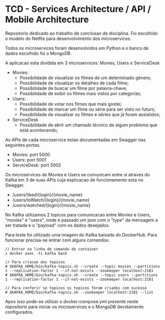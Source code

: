 # TCD - Services Architecture / API / Mobile Architecture

Repositorio dedicado ao trabalho de conclusao de disciplina.
Foi escolhido o modelo do Netflix para desenvolvimento dos microservices.

Todos os microservices foram desenvolvidos em Python e o banco de dados escolhido foi o MongoDB.

A aplicacao esta dividida em 3 microservices: Movies, Users e ServiceDesk
- Movies: 
	- Possibilidade de visualizar os filmes de um determinado gênero;
	- Possibilidade de visualizar os detalhes de cada filme;
	- Possibilidade de buscar um filme por palavra-chave;
	- Possibilidade de exibir os filmes mais vistos por categorias;
- Users:
	- Possibilidade de votar nos filmes que mais gostei;
	- Possibilidade de marcar um filme ou série para ser visto no futuro;
	- Possibilidade de visualizar os filmes e séries que já foram assistidos;
- ServiceDesk
	- Possibilidade de abrir um chamado técnico de algum problema que está acontecendo;

As APIs de cada microservice estao documentadas em Swagger nas seguintes portas.
- Movies: port 5000
- Users: port 5001
- ServiceDesk: port 5002

Os microservices de Movies e Users se comunicam entre si atraves do Kafka em 3 de suas APIs cuja explicacao de funcionamento esta no Swagger.
- /users/liked/{login}/{movie_name}
- /users/toWatch/{login}/{movie_name}
- /users/watched/{login}/{movie_name}

No Kafka utilizamos 2 topicos para comunicacao entre Movies e Users, "movies" e "users", onde e passado um json com o "type" da mensagem a ser tratada e o "payload" com os dados desejados.

Para teste foi utilizado uma imagem do Kafka baixada do DockerHub. Para funcionar precisa-se entrar com alguns comandos:
```
// Entrar na linha de comando do container
> docker exec -ti kafka bash

// Para criacao dos topicos
# $KAFKA_HOME/bin/kafka-topics.sh --create --topic movies --partitions 1 --replication-factor 1 --if-not-exists --zookeeper localhost:2181
# $KAFKA_HOME/bin/kafka-topics.sh --create --topic users --partitions 1 --replication-factor 1 --if-not-exists --zookeeper localhost:2181

// Para conferir se topicos os topicos foram criados com sucesso
# $KAFKA_HOME/bin/kafka-topics.sh --zookeeper localhost:2181 --list
```

Apos isso pode-se utilizar o docker-compose.yml presente neste repositorio para iniciar os microservices e o MongoDB devidamente configurados.